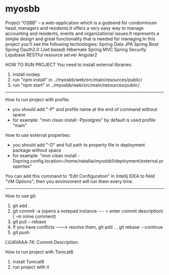 # myosbb
Project “OSBB” – a web-application which is  a godsend for condominium head, managers and residents.It offers a very easy way to manage accounting and residents, events and organizational issues.It represents a simple design and great functionality that is needed  for managing.In this project you'll see the following technologies: 
Spring Data JPA
Spring Boot
Spring Oauth2.0 (Jwt based)
Hibernate
Spring MVC 
Spring Security 
Liquibase
RESTful resource server 
Angular2 


HOW TO RUN PROJECT 
You need to install external libraries:
1) install nodejs
2) run "npm install" in ../myosbb/web/src/main/resources/public/
3) run "npm start" in ../myosbb/web/src/main/resources/public/

***
How to run project with profile:
- you should add "-P" and profile name at the end of command without space
- for example: "mvn clean install -Ppostgres"
by default is used profile "main"

How to use external properties:
- you should add "-D" and full path to property file in deployment package without space
- for example: "mvn clean install -Dspring.config.location=/home/nataliia/myosbb1/deployment/external.properties"

You can add this command to "Edit Configuration" in Intellij IDEA to field "VM Options",
then you environment will run them every time.
***


How to use git:
1) git add .
2) git commit -a (opens a notepad instance --- > enter commit description) ( -m inline comment)
3) git pull --rebase
3) If you have conflicts ---> resolve them, git add . ,  git rebase --continue
4) git push

LVJAVAAA-74: Commit Description.

How to run project with Tomcat8.
1) install Tomcat8
2) run project with it

